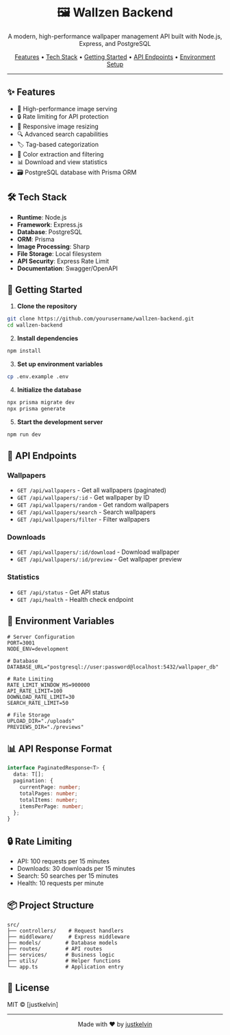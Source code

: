 <div align="center">
  <h1>🖼️ Wallzen Backend</h1>
  <p>A modern, high-performance wallpaper management API built with Node.js, Express, and PostgreSQL</p>

  <p>
    <a href="#features">Features</a> •
    <a href="#tech-stack">Tech Stack</a> •
    <a href="#getting-started">Getting Started</a> •
    <a href="#api-endpoints">API Endpoints</a> •
    <a href="#environment-variables">Environment Setup</a>
  </p>
</div>

---

## ✨ Features

- 🚀 High-performance image serving
- 🔒 Rate limiting for API protection
- 📱 Responsive image resizing
- 🔍 Advanced search capabilities
- 🏷️ Tag-based categorization
- 🎨 Color extraction and filtering
- 📊 Download and view statistics
- 🗃️ PostgreSQL database with Prisma ORM

## 🛠️ Tech Stack

- **Runtime**: Node.js
- **Framework**: Express.js
- **Database**: PostgreSQL
- **ORM**: Prisma
- **Image Processing**: Sharp
- **File Storage**: Local filesystem
- **API Security**: Express Rate Limit
- **Documentation**: Swagger/OpenAPI

## 🚀 Getting Started

1. **Clone the repository**
```bash
git clone https://github.com/yourusername/wallzen-backend.git
cd wallzen-backend
```

2. **Install dependencies**
```bash
npm install
```

3. **Set up environment variables**
```bash
cp .env.example .env
```

4. **Initialize the database**
```bash
npx prisma migrate dev
npx prisma generate
```

5. **Start the development server**
```bash
npm run dev
```

## 📡 API Endpoints

### Wallpapers
- `GET /api/wallpapers` - Get all wallpapers (paginated)
- `GET /api/wallpapers/:id` - Get wallpaper by ID
- `GET /api/wallpapers/random` - Get random wallpapers
- `GET /api/wallpapers/search` - Search wallpapers
- `GET /api/wallpapers/filter` - Filter wallpapers

### Downloads
- `GET /api/wallpapers/:id/download` - Download wallpaper
- `GET /api/wallpapers/:id/preview` - Get wallpaper preview

### Statistics
- `GET /api/status` - Get API status
- `GET /api/health` - Health check endpoint

## 🔧 Environment Variables

```env
# Server Configuration
PORT=3001
NODE_ENV=development

# Database
DATABASE_URL="postgresql://user:password@localhost:5432/wallpaper_db"

# Rate Limiting
RATE_LIMIT_WINDOW_MS=900000
API_RATE_LIMIT=100
DOWNLOAD_RATE_LIMIT=30
SEARCH_RATE_LIMIT=50

# File Storage
UPLOAD_DIR="./uploads"
PREVIEWS_DIR="./previews"
```

## 📊 API Response Format

```typescript
interface PaginatedResponse<T> {
  data: T[];
  pagination: {
    currentPage: number;
    totalPages: number;
    totalItems: number;
    itemsPerPage: number;
  };
}
```

## 🔒 Rate Limiting

- API: 100 requests per 15 minutes
- Downloads: 30 downloads per 15 minutes
- Search: 50 searches per 15 minutes
- Health: 10 requests per minute

## 📦 Project Structure

```
src/
├── controllers/    # Request handlers
├── middleware/     # Express middleware
├── models/        # Database models
├── routes/        # API routes
├── services/      # Business logic
├── utils/         # Helper functions
└── app.ts         # Application entry
```

## 📝 License

MIT © [justkelvin]

---

<div align="center">
  Made with ❤️ by <a href="https://github.com/justkelvin">justkelvin</a>
</div>